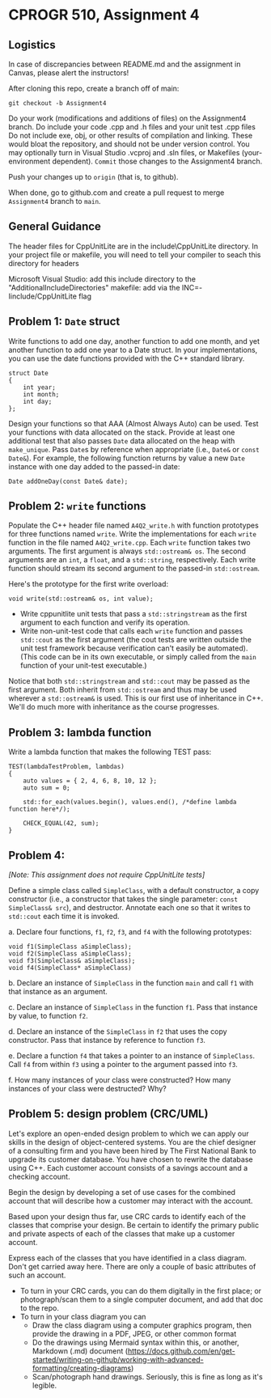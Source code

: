 # CPROGR 510, Assignment 4
## Logistics
In case of discrepancies between README.md and the assignment in Canvas, please alert the instructors!

After cloning this repo, create a branch off of main:

`git checkout -b Assignment4`

Do your work (modifications and additions of files) on the Assignment4 branch. 
Do include your code .cpp and .h files and your unit test .cpp files
Do not include exe, obj, or other results of compilation and linking. These would bloat the repository, and should not be under version control.
You may optionally turn in Visual Studio .vcproj and .sln files, or Makefiles (your-environment dependent).
`Commit` those changes to the Assignment4 branch. 

Push your changes up to `origin` (that is, to github).

When done, go to github.com and create a pull request to merge `Assignment4` branch to `main`.

## General Guidance


The header files for CppUnitLite are in the include\CppUnitLite directory.  In your project file or makefile, you will need to tell your compiler to seach this directory for headers

Microsoft Visual Studio: add this include directory to the "AdditionalIncludeDirectories"
makefile: add via the INC=-Iinclude/CppUnitLite flag

## Problem 1: `Date` struct
Write functions to add one day, another function to add one month, and yet another function to add one year to a Date struct. In your implementations, you can use the date functions provided with the C++ standard library.
```
struct Date
{
    int year;
    int month;
    int day;
};
```
Design your functions so that AAA (Almost Always Auto) can be used. Test your functions with data allocated on the stack. Provide at least one additional test that also passes `Date` data allocated on the heap with `make_unique`. Pass `Date`s by reference when appropriate (i.e., `Date&` or `const Date&`). For example, the following function returns by value a new `Date` instance with one day added to the passed-in date:
```
Date addOneDay(const Date& date);
```

## Problem 2: `write` functions
Populate the C++ header file named `A4Q2_write.h` with function prototypes for three functions named `write`. Write the implementations for each `write` function in the file named `A4Q2_write.cpp`.   Each `write` function takes two arguments. The first argument is always `std::ostream& os`. The second arguments are an `int`, a `float`, and a `std::string`, respectively. Each write function should stream its second argument to the passed-in `std::ostream`. 

Here's the prototype for the first write overload:
```
void write(std::ostream& os, int value);
```

* Write cppunitlite unit tests that pass a `std::stringstream` as the first argument to each function and verify its operation. 
* Write non-unit-test code that calls each `write` function and passes `std::cout` as the first argument (the cout tests are written outside the unit test framework because verification can't easily be automated). (This code can be in its own executable, or simply called from the `main` function of your unit-test executable.)

Notice that both `std::stringstream` and `std::cout` may be passed as the first argument. Both inherit from `std::ostream` and thus may be used wherever a `std::ostream&` is used. This is our first use of inheritance in C++. We'll do much more with inheritance as the course progresses.

## Problem 3: lambda function
Write a lambda function that makes the following TEST pass:
```
TEST(lambdaTestProblem, lambdas)
{
    auto values = { 2, 4, 6, 8, 10, 12 };
    auto sum = 0;

    std::for_each(values.begin(), values.end(), /*define lambda function here*/);

    CHECK_EQUAL(42, sum);
}
```

## Problem 4: 
_[Note: This assignment does not require CppUnitLite tests]_

Define a simple class called `SimpleClass`, with a default constructor, a copy constructor (i.e., a constructor that takes the single parameter: `const SimpleClass& src`), and destructor. Annotate each one so that it writes to `std::cout` each time it is invoked.

a. Declare four functions, `f1`, `f2`, `f3`, and `f4` with the following prototypes:
```
void f1(SimpleClass aSimpleClass);
void f2(SimpleClass aSimpleClass);
void f3(SimpleClass& aSimpleClass);
void f4(SimpleClass* aSimpleClass)
```
b. Declare an instance of `SimpleClass` in the function `main` and call `f1` with that instance as an argument.

c. Declare an instance of `SimpleClass` in the function `f1`. Pass that instance by value, to function `f2`.

d. Declare an instance of the `SimpleClass` in `f2` that uses the copy constructor. Pass that instance by reference to function `f3`.

e. Declare a function `f4` that takes a pointer to an instance of `SimpleClass`. Call `f4` from within `f3` using a pointer to the argument passed into `f3`.

f. How many instances of your class were constructed? How many instances of your class were destructed? Why?

## Problem 5: design problem (CRC/UML)
Let's explore an open-ended design problem to which we can apply our skills in the design of object-centered systems. You are the chief designer of a consulting firm and you have been hired by The First National Bank to upgrade its customer database. You have chosen to rewrite the database using C++. Each customer account consists of a savings account and a checking account.

Begin the design by developing a set of use cases for the combined account that will describe how a customer may interact with the account.

Based upon your design thus far, use CRC cards to identify each of the classes that comprise your design. Be certain to identify the primary public and private aspects of each of the classes that make up a customer account.

Express each of the classes that you have identified in a class diagram. Don't get carried away here. There are only a couple of basic attributes of such an account.
* To turn in your CRC cards, you can do them digitally in the first place; or photograph/scan them to a single computer document, and add that doc to the repo.
* To turn in your class diagram you can
  * Draw the class diagram using a computer graphics program, then provide the drawing in a PDF, JPEG, or other common format
  * Do the drawings using Mermaid syntax within this, or another, Markdown (.md) document (https://docs.github.com/en/get-started/writing-on-github/working-with-advanced-formatting/creating-diagrams)
  * Scan/photograph hand drawings. Seriously, this is fine as long as it's legible.
